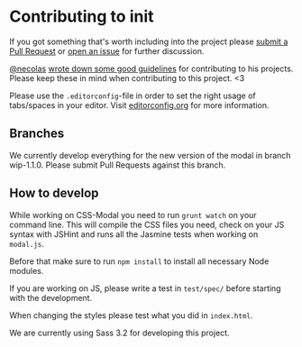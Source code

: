 # Contributing to init

If you got something that's worth including into the project please
[submit a Pull Request](https://github.com/drublic/css-modules/issues) or
[open an issue](https://github.com/drublic/css-modules/issues) for further
discussion.

[@necolas](https://github.com/necolas)
[wrote down some good guidelines](https://github.com/necolas/issue-guidelines)
for contributing to his projects. Please keep these in mind when contributing to
this project. <3

Please use the `.editorconfig`-file in order to set the right usage of
tabs/spaces in your editor. Visit [editorconfig.org](http://editorconfig.org/)
for more information.

## Branches

We currently develop everything for the new version of the modal in branch
wip-1.1.0. Please submit Pull Requests against this branch.

## How to develop

While working on CSS-Modal you need to run `grunt watch` on your command line.
This will compile the CSS files you need, check on your JS syntax with JSHint
and runs all the Jasmine tests when working on `modal.js`.

Before that make sure to run `npm install` to install all necessary Node
modules.

If you are working on JS, please write a test in `test/spec/` before starting
with the development.

When changing the styles please test what you did in `index.html`.

We are currently using Sass 3.2 for developing this project.
